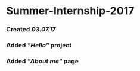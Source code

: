 # Summer-Internship-2017
### Created *03.07.17*
### Added *"Hello"* project
### Added *"About me"* page
